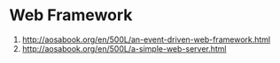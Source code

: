 # Web Framework

1. http://aosabook.org/en/500L/an-event-driven-web-framework.html
1. http://aosabook.org/en/500L/a-simple-web-server.html
